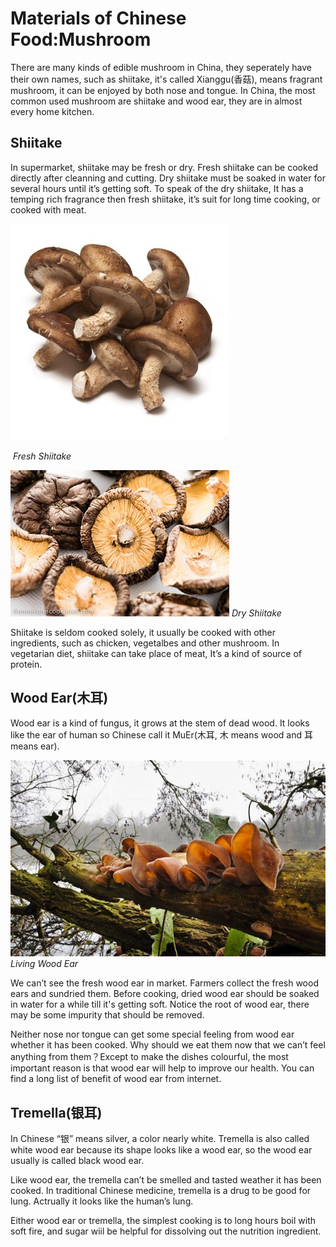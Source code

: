 # Materials of Chinese Food:Mushroom

There are many kinds of edible mushroom in China, they seperately have their own names, such as shiitake, it's called Xianggu(香菇), means fragrant mushroom, it can be enjoyed by both nose and tongue. In China, the most common used mushroom are shiitake and wood ear, they are in almost every home kitchen.

## Shiitake

In supermarket, shiitake may be fresh or dry. Fresh shiitake can be cooked directly after cleanning and cutting. Dry shiitake must be soaked in water for several hours until it’s getting soft. To speak of the dry shiitake, It has a temping rich fragrance then fresh shiitake, it’s suit for long time cooking, or cooked with meat. 



![Fresh Shiitake](shiitake.jpg) 

​	*Fresh Shiitake*



![Dried Shiitake](Dried_Shiitake.jpg)
*Dry Shiitake*



Shiitake is seldom cooked solely, it usually be cooked with other ingredients, such as chicken, vegetalbes and other mushroom. In vegetarian diet, shiitake can take place of meat, It’s a kind of source of protein. 

## Wood Ear(木耳)

Wood ear is a kind of fungus, it grows at the stem of dead wood. It looks like the ear of human so Chinese call it MuEr(木耳, 木 means wood and 耳 means ear).

![Living Wood Ear](wood-ear_living.jpg)
*Living Wood Ear*

We can’t see the fresh wood ear in market. Farmers collect the fresh wood ears and sundried them. Before cooking, dried wood ear should be soaked in water for a while till it's getting soft. Notice the root of wood ear, there may be some impurity that should be removed.



Neither nose nor tongue can get some special feeling from wood ear whether it has been cooked. Why should we eat them now that we can’t feel anything from them？Except to make the dishes colourful, the most important reason is that wood ear will help to improve our health. You can find a long list of benefit of wood ear from internet. 



## Tremella(银耳)

In Chinese “银” means silver, a color nearly white. Tremella is also called white wood ear because its  shape looks like a wood ear, so the wood ear usually is called black wood ear.



Like wood ear, the tremella can’t be smelled and tasted weather it has been cooked. In traditional Chinese medicine, tremella is a drug to be good for lung.  Actrually it looks like the human’s lung.



Either wood ear or tremella, the simplest cooking is to long hours boil with soft fire, and sugar wiil be helpful for dissolving out the nutrition ingredient.  



​    

